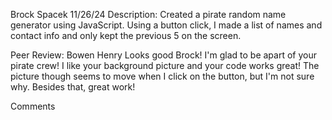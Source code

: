 Brock Spacek
11/26/24
Description: Created a pirate random name generator using JavaScript. Using a button click, I made a list of names and contact info and only kept the previous 5 on the screen.

Peer Review: Bowen Henry
Looks good Brock! I'm glad to be apart of your pirate crew! I like your background picture and your code works great! The picture though seems to move when I click on the button, but I'm not sure why. Besides that, great work!

Comments
